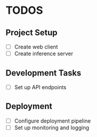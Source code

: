 # TODOS

## Project Setup
- [ ] Create web client
- [ ] Create inference server

## Development Tasks
- [ ] Set up API endpoints

## Deployment
- [ ] Configure deployment pipeline
- [ ] Set up monitoring and logging